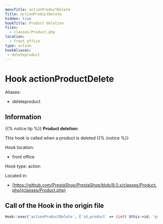 ```yaml
---
menuTitle: actionProductDelete
Title: actionProductDelete
hidden: true
hookTitle: Product deletion
files:
  - classes/Product.php
location:
  - front office
type: action
hookAliases:
 - deleteproduct
---
```


# Hook actionProductDelete

Aliases: 
 - deleteproduct



## Information

{{% notice tip %}}
**Product deletion:** 

This hook is called when a product is deleted
{{% /notice %}}

Hook location:
  - front office

Hook type: action

Located in: 
  - [https://github.com/PrestaShop/PrestaShop/blob/8.0.x/classes/Product.php](classes/Product.php)

## Call of the Hook in the origin file

```php
Hook::exec('actionProductDelete', ['id_product' => (int) $this->id, 'product' => $this])
```